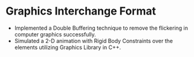 # Graphics Interchange Format

-  Implemented a Double Buffering technique to remove the flickering in computer graphics successfully.
-  Simulated a 2-D animation with Rigid Body Constraints over the elements utilizing Graphics Library in C++.
